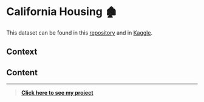 # California Housing :derelict_house:
This dataset can be found in this [repository](https://github.com/FabricioMacena/Data_Science/blob/main/California%20Housing/housing.csv) and in [Kaggle](https://www.kaggle.com/datasets/camnugent/california-housing-prices).

## Context
> 

## Content
> 
___

> **[Click here to see my project](https://github.com/FabricioMacena/Data_Science/blob/main/California%20Housing/(EN)/california_housing(EN).ipynb)**